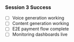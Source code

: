 ### Session 3 Success

- [ ] Voice generation working
- [ ] Content generation working
- [ ] E2E payment flow complete
- [ ] Monitoring dashboards live
